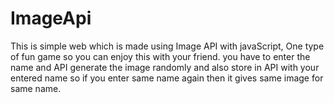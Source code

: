# ImageApi
 This is simple web which is made using Image API with javaScript, One type of fun game so you can enjoy this with your friend.
 you have to enter the name and API generate the image randomly and also store in API with your entered name so if you enter same name again then it gives same image for same name. 

